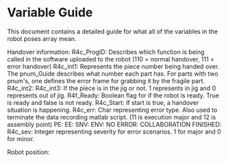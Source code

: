 # Variable Guide
This document contains a detailed guide for what all of the variables in the robot poses array mean.

Handover information:
R4c_ProgID: Describes which function is being called in the software uploaded to the robot (110 = normal handover, 111 = error handover)
R4c_int1: Represents the piece number being handed over. The pnum_Guide describes what number each part has. For parts with two pnum's, one defines the error frame for grabbing it by the fragile part.
R4c_int2:
R4c_int3: If the piece is in the jig or not. 1 represents in jig and 0 represents out of jig.
R4f_Ready: Boolean flag for if the robot is ready. True is ready and false is not ready.
R4c_Start: If start is true, a handover situation is happening.
R4c_err: Char representing error type. Also used to terminate the data recording matlab script. (11 is execution major and 12 is assembly point)
	PE:
	EE:
	SNV:
	ENV:
	NO ERROR:
	COLLABORATION FINISHED:
R4c_sev: Integer representing severity for error scenarios. 1 for major and 0 for minor.

Robot position:
